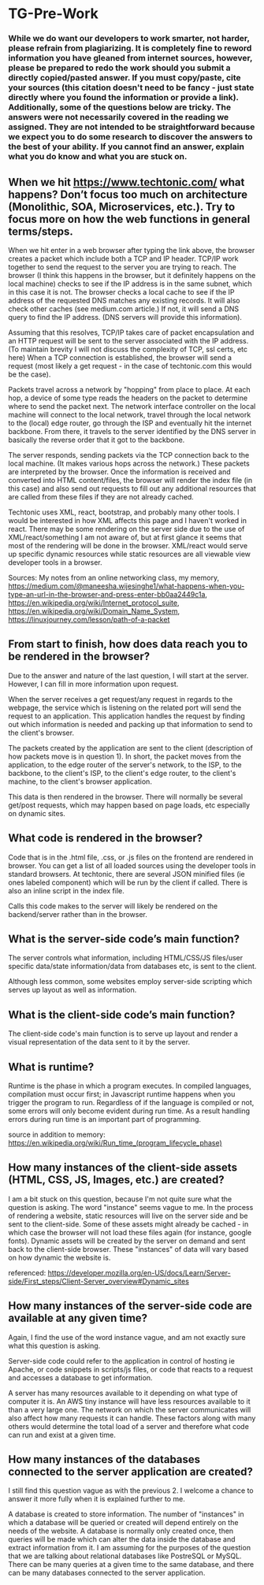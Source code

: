 # TG-Pre-Work

### While we do want our developers to work smarter, not harder, please refrain from plagiarizing.  It is completely fine to reword information you have gleaned from internet sources, however, please be prepared to redo the work should you submit a directly copied/pasted answer.  If you must copy/paste, cite your sources (this citation doesn't need to be fancy - just state directly where you found the information or provide a link).  Additionally, some of the questions below are tricky.  The answers were not necessarily covered in the reading we assigned.  They are not intended to be straightforward because we expect you to do some research to discover the answers to the best of your ability.  If you cannot find an answer, explain what you do know and what you are stuck on.  

## When we hit https://www.techtonic.com/ what happens? Don’t focus too much on architecture (Monolithic, SOA, Microservices, etc.). Try to focus more on how the web functions in general terms/steps.

When we hit enter in a web browser after typing the link above, the browser creates a packet which include both a TCP and IP header.  TCP/IP work together to send the request to the server you are trying to reach.  The browser (I think this happens in the browser, but it definitely happens on the local machine) checks to see if the IP address is in the same subnet, which in this case it is not.  The browser checks a local cache to see if the IP address of the requested DNS matches any existing records.  It will also check other caches (see medium.com article.)  If not, it will send a DNS query to find the IP address. (DNS servers will provide this information).

Assuming that this resolves, TCP/IP takes care of packet encapsulation and an HTTP request will be sent to the server associated with the IP address.  (To maintain brevity I will not discuss the complexity of TCP, ssl certs, etc here)  When a TCP connection is established, the browser will send a request (most likely a get request - in the case of techtonic.com this would be the case).

Packets travel across a network by "hopping" from place to place.  At each hop, a device of some type reads the headers on the packet to determine where to send the packet next.  The network interface controller on the local machine will connect to the local network, travel through the local network to the (local) edge router, go through the ISP and eventually hit the internet backbone.  From there, it travels to the server identified by the DNS server in basically the reverse order that it got to the backbone.

The server responds, sending packets via the TCP connection back to the local machine.  (It makes various hops across the network.)  These packets are interpreted by the browser.  Once the information is received and converted into HTML content/files, the browser will render the index file (in this case) and also send out requests to fill out any additional resources that are called from these files if they are not already cached.  

Techtonic uses XML, react, bootstrap, and probably many other tools.  I would be interested in how XML affects this page and I haven't worked in react.  There may be some rendering on the server side due to the use of XML/react/something I am not aware of, but at first glance it seems that most of the rendering will be done in the browser.  XML/react would serve up specific dynamic resources while static resources are all viewable view developer tools in a browser.

Sources: My notes from an online networking class, my memory, https://medium.com/@maneesha.wijesinghe1/what-happens-when-you-type-an-url-in-the-browser-and-press-enter-bb0aa2449c1a, https://en.wikipedia.org/wiki/Internet_protocol_suite, https://en.wikipedia.org/wiki/Domain_Name_System, https://linuxjourney.com/lesson/path-of-a-packet

## From start to finish, how does data reach you to be rendered in the browser?

Due to the answer and nature of the last question, I will start at the server.  However, I can fill in more information upon request.

When the server receives a get request/any request in regards to the webpage, the service which is listening on the related port will send the request to an application.  This application handles the request by finding out which information is needed and packing up that information to send to the client's browser.  

The packets created by the application are sent to the client (description of how packets move is in question 1).  In short, the packet moves from the application, to the edge router of the server's network, to the ISP, to the backbone, to the client's ISP, to the client's edge router, to the client's machine, to the client's browser application.

This data is then rendered in the browser.  There will normally be several get/post requests, which may happen based on page loads, etc especially on dynamic sites.

## What code is rendered in the browser?

Code that is in the .html file, .css, or .js files on the frontend are rendered in browser.  You can get a list of all loaded sources using the developer tools in standard browsers.  At techtonic, there are several JSON minified files (ie ones labeled component) which will be run by the client if called.  There is also an inline script in the index file.

Calls this code makes to the server will likely be rendered on the backend/server rather than in the browser.


## What is the server-side code’s main function?

The server controls what information, including HTML/CSS/JS files/user specific data/state information/data from databases etc, is sent to the client.  

Although less common, some websites employ server-side scripting which serves up layout as well as information.

## What is the client-side code’s main function?

The client-side code's main function is to serve up layout and render a visual representation of the data sent to it by the server.

## What is runtime?

Runtime is the phase in which a program executes.  In compiled languages, compilation must occur first; in Javascript runtime happens when you trigger the program to run.  Regardless of if the language is compiled or not, some errors will only become evident during run time.  As a result handling errors during run time is an important part of programming.

source in addition to memory: https://en.wikipedia.org/wiki/Run_time_(program_lifecycle_phase)

## How many instances of the client-side assets (HTML, CSS, JS, Images, etc.) are created?

I am a bit stuck on this question, because I'm not quite sure what the question is asking.
The word "instance" seems vague to me.
In the process of rendering a website, static resources will live on the server side and be sent to the client-side.  Some of these assets might already be cached - in which case the browser will not load these files again (for instance, google fonts).  Dynamic assets will be created by the server on demand and sent back to the client-side browser.  These "instances" of data will vary based on how dynamic the website is.

referenced: https://developer.mozilla.org/en-US/docs/Learn/Server-side/First_steps/Client-Server_overview#Dynamic_sites

## How many instances of the server-side code are available at any given time?

Again, I find the use of the word instance vague, and am not exactly sure what this question is asking.

Server-side code could refer to the application in control of hosting ie Apache, or code snippets in scripts/js files, or code that reacts to a request and accesses a database to get information.

A server has many resources available to it depending on what type of computer it is.  An AWS tiny instance will have less resources available to it than a very large one.  The network on which the server communicates will also affect how many requests it can handle.  These factors along with many others would determine the total load of a server and therefore what code can run and exist at a given time.

## How many instances of the databases connected to the server application are created?

I still find this question vague as with the previous 2.  I welcome a chance to answer it more fully when it is explained further to me.

A database is created to store information.  The number of "instances" in which a database will be queried or created will depend entirely on the needs of the website.  A database is normally only created once, then queries will be made which can alter the data inside the database and extract information from it.  I am assuming for the purposes of the question that we are talking about relational databases like PostreSQL or MySQL.  There can be many queries at a given time to the same database, and there can be many databases connected to the server application.
